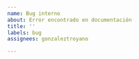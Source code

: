 ```yaml
---
name: Bug interno
about: Error encontrado en documentación
title: ''
labels: bug
assignees: gonzaleztroyano

---
```



